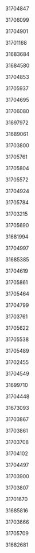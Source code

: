 31704847

31706099

31704901

31701168

31683684

31684580

31704853

31705937

31704695

31706080

31697972

31689061

31703800

31705761

31705804

31705572

31704924

31705784

31703215

31705690

31681994

31704997

31685385

31704619

31705861

31705464

31704799

31703761

31705622

31705538

31705489

31702455

31704549

31699710

31704448

31673093

31703867

31703861

31703708

31704102

31704497

31703900

31703807

31701670

31685816

31703666

31705709

31682681

